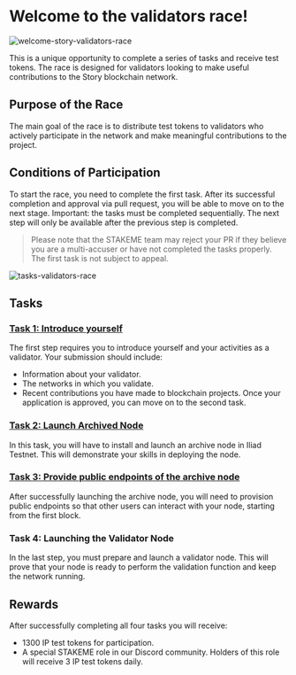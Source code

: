 # Welcome to the validators race!
![welcome-story-validators-race](https://github.com/user-attachments/assets/bc7e324f-b66b-493d-92ae-11ff30dbba30)

This is a unique opportunity to complete a series of tasks and receive test tokens. The race is designed for validators looking to make useful contributions to the Story blockchain network.

## Purpose of the Race

The main goal of the race is to distribute test tokens to validators who actively participate in the network and make meaningful contributions to the project.

## Conditions of Participation
To start the race, you need to complete the first task. After its successful completion and approval via pull request, you will be able to move on to the next stage. Important: the tasks must be completed sequentially. The next step will only be available after the previous step is completed.

> Please note that the STAKEME team may reject your PR if they believe you are a multi-accuser or have not completed the tasks properly. The first task is not subject to appeal.

![tasks-validators-race](https://github.com/user-attachments/assets/7b8ea004-e4df-4907-abcf-75b0521b3284)

## Tasks

### [Task 1: Introduce yourself](./tasks/task1/README.md)
The first step requires you to introduce yourself and your activities as a validator. Your submission should include:
- Information about your validator.
- The networks in which you validate.
- Recent contributions you have made to blockchain projects.
Once your application is approved, you can move on to the second task.

### [Task 2: Launch Archived Node](./tasks/task2/README.md)
In this task, you will have to install and launch an archive node in Iliad Testnet. This will demonstrate your skills in deploying the node.

### [Task 3: Provide public endpoints of the archive node](./tasks/task3/README.md)
After successfully launching the archive node, you will need to provision public endpoints so that other users can interact with your node, starting from the first block.

### Task 4: Launching the Validator Node
In the last step, you must prepare and launch a validator node. This will prove that your node is ready to perform the validation function and keep the network running.

## Rewards
After successfully completing all four tasks you will receive:
- 1300 IP test tokens for participation.
- A special STAKEME role in our Discord community.
Holders of this role will receive 3 IP test tokens daily.
